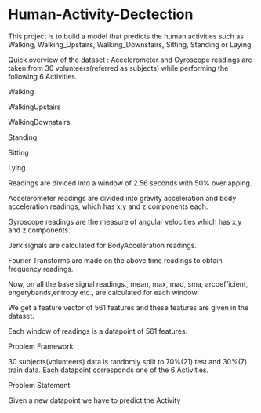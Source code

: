 # Human-Activity-Dectection
This project is to build a model that predicts the human activities such as Walking, Walking_Upstairs, Walking_Downstairs, Sitting, Standing or Laying.

Quick overview of the dataset :
Accelerometer and Gyroscope readings are taken from 30 volunteers(referred as subjects) while performing the following 6 Activities.

Walking

WalkingUpstairs

WalkingDownstairs

Standing

Sitting

Lying.


Readings are divided into a window of 2.56 seconds with 50% overlapping.

Accelerometer readings are divided into gravity acceleration and body acceleration readings, which has x,y and z components each.

Gyroscope readings are the measure of angular velocities which has x,y and z components.

Jerk signals are calculated for BodyAcceleration readings.

Fourier Transforms are made on the above time readings to obtain frequency readings.

Now, on all the base signal readings., mean, max, mad, sma, arcoefficient, engerybands,entropy etc., are calculated for each window.

We get a feature vector of 561 features and these features are given in the dataset.

Each window of readings is a datapoint of 561 features.

Problem Framework

30 subjects(volunteers) data is randomly split to 70%(21) test and 30%(7) train data.
Each datapoint corresponds one of the 6 Activities.

Problem Statement

Given a new datapoint we have to predict the Activity

